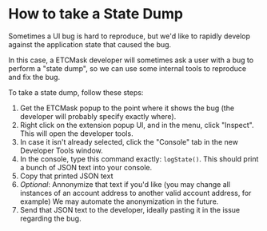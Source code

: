 # How to take a State Dump

Sometimes a UI bug is hard to reproduce, but we'd like to rapidly develop against the application state that caused the bug.

In this case, a ETCMask developer will sometimes ask a user with a bug to perform a "state dump", so we can use some internal tools to reproduce and fix the bug.

To take a state dump, follow these steps:

1. Get the ETCMask popup to the point where it shows the bug (the developer will probably specify exactly where).
2. Right click on the extension popup UI, and in the menu, click "Inspect". This will open the developer tools.
3. In case it isn't already selected, click the "Console" tab in the new Developer Tools window.
4. In the console, type this command exactly: `logState()`. This should print a bunch of JSON text into your console.
5. Copy that printed JSON text
6. *Optional*: Annonymize that text if you'd like (you may change all instances of an account address to another valid account address, for example) We may automate the anonymization in the future.
7. Send that JSON text to the developer, ideally pasting it in the issue regarding the bug.
